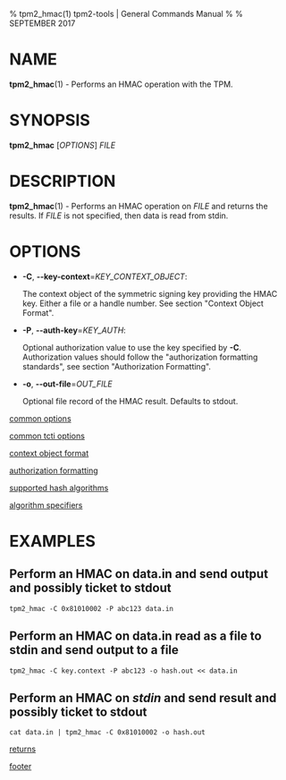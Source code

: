 % tpm2_hmac(1) tpm2-tools | General Commands Manual
%
% SEPTEMBER 2017

# NAME

**tpm2_hmac**(1) - Performs an HMAC operation with the TPM.

# SYNOPSIS

**tpm2_hmac** [*OPTIONS*] _FILE_

# DESCRIPTION

**tpm2_hmac**(1) - Performs an HMAC operation on _FILE_ and returns the results. If
_FILE_ is not specified, then data is read from stdin.

# OPTIONS

  * **-C**, **\--key-context**=_KEY\_CONTEXT\_OBJECT_:

    The context object of the symmetric signing key providing the HMAC key.
    Either a file or a handle number. See section "Context Object Format".

  * **-P**, **\--auth-key**=_KEY\_AUTH_:

    Optional authorization value to use the key specified by **-C**.
    Authorization values should follow the "authorization formatting standards",
    see section "Authorization Formatting".

  * **-o**, **\--out-file**=_OUT\_FILE_

    Optional file record of the HMAC result. Defaults to stdout.

[common options](common/options.md)

[common tcti options](common/tcti.md)

[context object format](common/ctxobj.md)

[authorization formatting](common/authorizations.md)

[supported hash algorithms](common/hash.md)

[algorithm specifiers](common/alg.md)

# EXAMPLES

## Perform an HMAC on data.in and send output and possibly ticket to stdout
```
tpm2_hmac -C 0x81010002 -P abc123 data.in
```

## Perform an HMAC on data.in read as a file to stdin and send output to a file
```
tpm2_hmac -C key.context -P abc123 -o hash.out << data.in
```

## Perform an HMAC on _stdin_ and send result and possibly ticket to stdout
```
cat data.in | tpm2_hmac -C 0x81010002 -o hash.out
```

[returns](common/returns.md)

[footer](common/footer.md)
